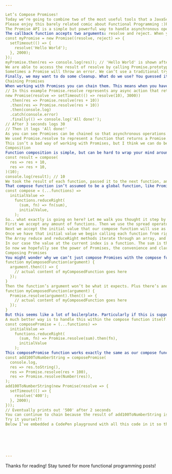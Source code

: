 ```yaml
---

Let’s Compose Promises!
Today we’re going to combine two of the most useful tools that a JavaScript developer has in his or her tool belt. Promises and Function Composition.
Please enjoy this barely related comic about Functional Programming :)Promises
The Promise API is a simple but powerful way to handle asynchronous operations. To create a promise you would type new Promise() and the only argument would be a callback function.
The callback function accepts two arguments: resolve and reject. When your asynchronous function finishes you call resolve with the result. If your asynchronous function throws an error you can call reject with that error. It looks like this:
const myPromise = new Promise((resolve, reject) => {
  setTimeout(() => {
    resolve('Hello World');
  }, 2000);
});
myPromise.then(res => console.log(res)); // 'Hello World' is shown after 2 seconds.
We are able to access the result of resolve by calling Promise.prototype.then, which receives a callback function that has whatever you called resolve with as its argument.
Sometimes a Promise will throw an error. We can’t use a traditional try/catch block in this scenario, because the error may be thrown at a later time. Instead we use Promise.prototype.catch. Just like .then() it receives a callback function. The difference is that it will receive whatever you pass to the reject argument.
Finally, we may want to do some cleanup. What do we use? You guessed it: Promise.prototype.finally. Finally accepts a callback function, but that callback accepts no arguments. You can count on this function to be called after your Promise chain is finished executing. At the time of this writing finally isn’t available everywhere. You can use it in the latest version of Chrome or in Bluebird.
Chaining Promises
When working with Promises you can chain them. This means when you have multiple asynchronous options in a row you can do them one after the other. It looks something like this:
// In this example Promise.resolve represents any async action that returns a promise.
new Promise(resolve => setTimeout(() => resolve(10), 3000))
  .then(res => Promise.resolve(res + 10))
  .then(res => Promise.resolve(res + 10))
  .then(console.log)
  .catch(console.error)  
  .finally(() => console.log('All done!');
// After 3 seconds logs 30 
// Then it logs 'All done!'
As you can see Promises can be chained so that asynchronous operations can happen almost as if they are synchronous.
We used Promise.resolve to represent a function that returns a Promise. Promise.resolve wraps a value in a Promise.
This isn’t a bad way of working with Promises, but I think we can do better.
Composition
Function composition is simple, but can be hard to wrap your mind around at first. The entire point of composition is to allow you to string functions together. If we were to look at our last example, but with synchronous functions, it would look something like this:
const result = compose(
  res => res + 10,
  res => res + 10,
)(10);
console.log(result); // 10
We took the result of each function, passed it to the next function, and that was the result of the whole composed function.
That compose function isn’t assumed to be a global function, like Promise or Promise.resolve are. We’ll have to define it. To define compose we’d have something like this:
const compose = (...functions) => 
  initialValue =>
    functions.reduceRight(
      (sum, fn) => fn(sum),
      initialValue,
    );
So.. what exactly is going on here? Let me walk you thought it step by step. This can be confusing, particularly if you aren’t familiar with a recent update to JavaScript known as ES6.
First we accept any amount of functions. Then we use the spread operator to gather all of those functions into a single array.
Next we accept the initial value that our compose function will use as it’s initial argument.
Once we have that initial value we begin calling each function from right to left (or bottom to top if you look at the example above). We use Array.prototype.reduceRight to make sure that the functions are called in this order. If you’re familiar with how Array.prototype.reduce works then you’re already familiar with reduceRight, you just may not know it! reduceRight is reduce, but it works backwards.
The Array reduce and reduceRight methods iterate through an array, and at each index in the array a callback is called. That callback receives two arguments. A sum, and the value at the current index of the array.
In our case the value at the current index is a function. The sum is the initialValue for the first function in the array. After that the sum is the result of the previous function that has been called with the results of the function before it.
So now we hopefully see the power of Promises, the convenience and clarity of composition. What happens when we put them together?
Composing Promises
You might wonder why we can’t just compose Promises with the compose function that we just created. The problem is that we access that value through Promise.then. So unless each of our functions unwraps it’s arguments like:
function myComposedFunction(argument) {
  argument.then(() => {
    // actual content of myComposedFunction goes here
  });
}
Then the function’s argument won’t be what it expects. Plus there’s another problem. Now myComposedFunction will only work with Promises! We can solve that problem rather simply.
function myComposedFunction(argument) {
  Promise.resolve(argument).then(() => {
    // actual content of myComposedFunction goes here
  });
}
But this seems like a lot of boilerplate. Particularly if this is supposed to be a simple function. Maybe it just does: return argument + 10; we’ve just turned a very simple function into a very complicated one.
A much better way is to handle this within the compose function itself.
const composePromise = (...functions) =>
  initialValue =>
    functions.reduceRight(
      (sum, fn) => Promise.resolve(sum).then(fn),
      initialValue
    );
This composePromise function works exactly the same as our compose function earlier, with one major difference. It accepts Promises, and returns a Promise. You can use it like this:
const add100ToNumberString = composePromise(
  console.log,
  res => res.toString(),
  res => Promise.resolve(res + 100),
  res => Promise.resolve(Number(res)),
);
add100ToNumberString(new Promise(resolve => {
  setTimeout(() => {
    resolve('400');
  }, 2000);
})); 
// Eventually prints out '500' after 2 seconds
You can continue to chain because the result of add100ToNumberString is a Promise. You can use .catch() and .finally() If needed as well!
Try it yourself!
Below I’ve embedded a CodePen playground with all this code in it so that you can try it out for yourself! Open up the console to see the results.






---
```


Thanks for reading! Stay tuned for more functional programming posts!
